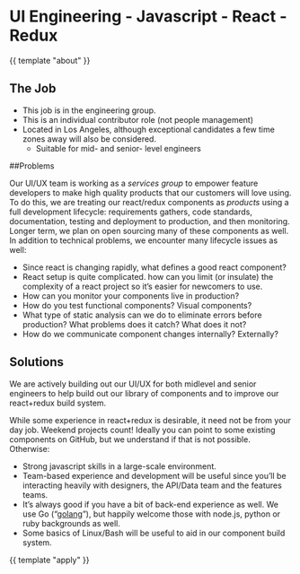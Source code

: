 # UI Engineering - Javascript - React - Redux

{{ template "about" }}

## The Job

* This job is in the engineering group.
* This is an individual contributor role (not people management)
* Located in Los Angeles, although exceptional candidates a few time
  zones away will also be considered.
  * Suitable for mid- and senior- level engineers


##Problems

Our UI/UX team is working as a _services group_ to empower feature developers
to make high quality products that our customers will love using.  To do this,
we are treating our react/redux components as _products_ using a full development
lifecycle:  requirements gathers, code standards, documentation, testing and
deployment to production, and then monitoring.  Longer term, we plan on open
sourcing many of these components as well.  In addition to technical problems,
we encounter many lifecycle issues as well:

* Since react is changing rapidly, what defines a good react component?
* React setup is quite complicated. how can you limit (or insulate) the complexity of a react project so it’s easier for newcomers to use.
* How can you monitor your components live in production?
* How do you test functional components?  Visual components?
* What type of static analysis can we do to eliminate errors before production?
  What problems does it catch?  What does it not?
* How do we communicate component changes internally? Externally?

## Solutions

We are actively building out our UI/UX for both midlevel and senior engineers
to help build out our library of components and to improve our react+redux
build system.

While some experience in react+redux is desirable, it need not be from your day job.
Weekend projects count!  Ideally you can point to some existing components on
GitHub, but we understand if that is not possible.  Otherwise:

* Strong javascript skills in a large-scale environment.
* Team-based experience and development will be useful since you’ll be
interacting heavily with designers, the API/Data team and the features teams.
* It’s always good if you have a bit of back-end experience as well.  We use Go
(“[golang]([https://golang.org)”), but happily welcome those with node.js,
python or ruby backgrounds as well.
* Some basics of Linux/Bash will be useful to aid in our component build system.

{{ template "apply" }}

